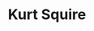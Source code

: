 ---
layout: leaf-node
title: "Kurt Squire"
title-url: "http://www.gameslearningsociety.org/bio_kurt.php"
author: [ "" ]
groups: [ "technologies" ]
categories: [ "game-based-learning" ]
topics: [ "biographies" ]
summary: >
  Kurt Squire is a Professor of Digital Media in the Department of Curriculum & Instruction, and Co-Director of the Games+Learning+Society Center in the Wisconsin Institute for Discovery. Squire is the author or editor of three books, and over 75 scholarly publications on learning with technology. 
cite: >
  
pub-date: 
added_date: 2017-04-30
resource-type: external-page
---